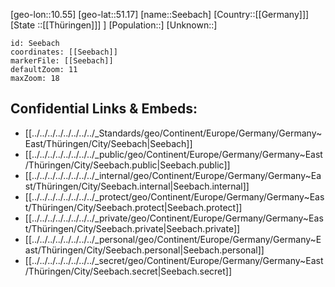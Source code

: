 ﻿---
location: [51.17,10.55]
mapzoom: [7,12] 
mapmarker: city 
type: City
tags:
- geo/City


SpocWebEntityId: 34163
isDeleted: false
confidential: public

---
[geo-lon::10.55]
[geo-lat::51.17]
[name::Seebach]
[Country::[[Germany]]]
[State ::[[Thüringen]]] ]
[Population::]
[Unknown::]


```leaflet
id: Seebach
coordinates: [[Seebach]]
markerFile: [[Seebach]]
defaultZoom: 11 
maxZoom: 18
```


## Confidential Links & Embeds: 
- [[../../../../../../../../_Standards/geo/Continent/Europe/Germany/Germany~East/Thüringen/City/Seebach|Seebach]] 
- [[../../../../../../../../_public/geo/Continent/Europe/Germany/Germany~East/Thüringen/City/Seebach.public|Seebach.public]] 
- [[../../../../../../../../_internal/geo/Continent/Europe/Germany/Germany~East/Thüringen/City/Seebach.internal|Seebach.internal]] 
- [[../../../../../../../../_protect/geo/Continent/Europe/Germany/Germany~East/Thüringen/City/Seebach.protect|Seebach.protect]] 
- [[../../../../../../../../_private/geo/Continent/Europe/Germany/Germany~East/Thüringen/City/Seebach.private|Seebach.private]] 
- [[../../../../../../../../_personal/geo/Continent/Europe/Germany/Germany~East/Thüringen/City/Seebach.personal|Seebach.personal]] 
- [[../../../../../../../../_secret/geo/Continent/Europe/Germany/Germany~East/Thüringen/City/Seebach.secret|Seebach.secret]] 
